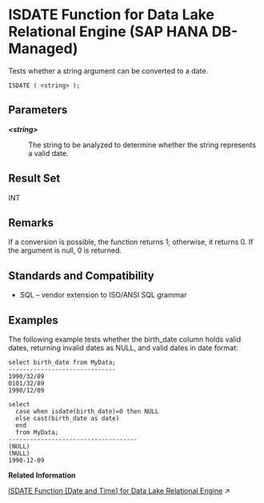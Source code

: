 <!-- loiof28668e5060b4c6db2bc8832b9a5f4cd -->

# ISDATE Function for Data Lake Relational Engine \(SAP HANA DB-Managed\)

Tests whether a string argument can be converted to a date.



```
ISDATE ( <string> );
```



<a name="loiof28668e5060b4c6db2bc8832b9a5f4cd__section_dng_4nh_trb"/>

## Parameters


<dl>
<dt><b>

*<string\>*

</b></dt>
<dd>

The string to be analyzed to determine whether the string represents a valid date.



</dd>
</dl>



<a name="loiof28668e5060b4c6db2bc8832b9a5f4cd__section_d3v_4nh_trb"/>

## Result Set

INT



<a name="loiof28668e5060b4c6db2bc8832b9a5f4cd__section_qkh_pnh_trb"/>

## Remarks

If a conversion is possible, the function returns 1; otherwise, it returns 0. If the argument is null, 0 is returned.



<a name="loiof28668e5060b4c6db2bc8832b9a5f4cd__section_zsv_pnh_trb"/>

## Standards and Compatibility

-   SQL – vendor extension to ISO/ANSI SQL grammar



<a name="loiof28668e5060b4c6db2bc8832b9a5f4cd__section_ept_qnh_trb"/>

## Examples

The following example tests whether the birth\_date column holds valid dates, returning invalid dates as NULL, and valid dates in date format:

```
select birth_date from MyData;
------------------------------
1990/32/89
0101/32/89
1990/12/09
```

```
select 
  case when isdate(birth_date)=0 then NULL
  else cast(birth_date as date) 
  end 
  from MyData;
------------------------------------
(NULL)
(NULL)
1990-12-09
```

**Related Information**  


[ISDATE Function \[Date and Time\] for Data Lake Relational Engine](https://help.sap.com/viewer/19b3964099384f178ad08f2d348232a9/2024_3_QRC/en-US/a559f0f684f21015b95ee838e6da62dc.html "Tests whether a string argument can be converted to a date.") :arrow_upper_right:

